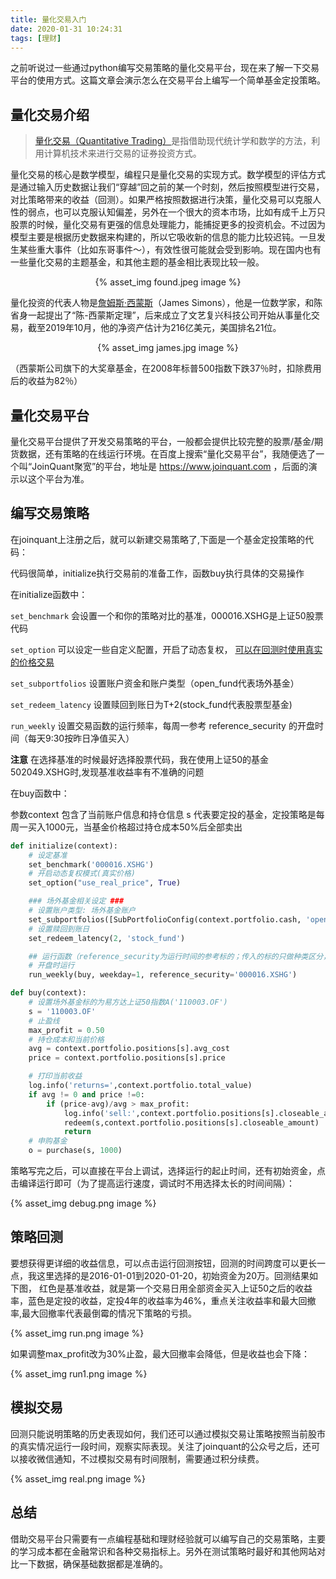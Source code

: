 ```yaml
---
title: 量化交易入门
date: 2020-01-31 10:24:31
tags: [理财]
---
```


之前听说过一些通过python编写交易策略的量化交易平台，现在来了解一下交易平台的使用方式。这篇文章会演示怎么在交易平台上编写一个简单基金定投策略。

## 量化交易介绍

> [量化交易（Quantitative Trading）](https://wiki.mbalib.com/wiki/%E9%87%8F%E5%8C%96%E4%BA%A4%E6%98%93)是指借助现代统计学和数学的方法，利用计算机技术来进行交易的证券投资方式。

量化交易的核心是数学模型，编程只是量化交易的实现方式。数学模型的评估方式是通过输入历史数据让我们“穿越”回之前的某一个时刻，然后按照模型进行交易，对比策略带来的收益（回测）。如果严格按照数据进行决策，量化交易可以克服人性的弱点，也可以克服认知偏差，另外在一个很大的资本市场，比如有成千上万只股票的时候，量化交易有更强的信息处理能力，能捕捉更多的投资机会。不过因为模型主要是根据历史数据来构建的，所以它吸收新的信息的能力比较迟钝。一旦发生某些重大事件（比如东哥事件～），有效性很可能就会受到影响。现在国内也有一些量化交易的主题基金，和其他主题的基金相比表现比较一般。

<!--more-->

<div align=center> {% asset_img found.jpeg image %} </div>

量化投资的代表人物是[詹姆斯·西蒙斯](https://wiki.mbalib.com/wiki/%E8%A5%BF%E8%92%99%E6%96%AF)（James Simons），他是一位数学家，和陈省身一起提出了“陈-西蒙斯定理”，后来成立了文艺复兴科技公司开始从事量化交易，截至2019年10月，他的净资产估计为216亿美元，美国排名21位。

<div align=center> {% asset_img james.jpg image %} </div>

（西蒙斯公司旗下的大奖章基金，在2008年标普500指数下跌37％时，扣除费用后的收益为82％）

## 量化交易平台

量化交易平台提供了开发交易策略的平台，一般都会提供比较完整的股票/基金/期货数据，还有策略的在线运行环境。在百度上搜索“量化交易平台”，我随便选了一个叫“JoinQuant聚宽”的平台，地址是 https://www.joinquant.com ，后面的演示以这个平台为准。


## 编写交易策略

在joinquant上注册之后，就可以新建交易策略了,下面是一个基金定投策略的代码：

代码很简单，initialize执行交易前的准备工作，函数buy执行具体的交易操作

在initialize函数中：

`set_benchmark` 会设置一个和你的策略对比的基准，000016.XSHG是上证50股票代码

`set_option` 可以设定一些自定义配置，开启了动态复权， [可以在回测时使用真实的价格交易](https://blog.csdn.net/ywbhnay/article/details/100848696)

`set_subportfolios` 设置账户资金和账户类型（open_fund代表场外基金）

`set_redeem_latency` 设置赎回到账日为T+2(stock_fund代表股票型基金)

`run_weekly` 设置交易函数的运行频率，每周一参考 reference_security 的开盘时间（每天9:30按昨日净值买入）


**注意** 在选择基准的时候最好选择股票代码，我在使用上证50的基金502049.XSHG时,发现基准收益率有不准确的问题

在buy函数中：

参数context 包含了当前账户信息和持仓信息
s 代表要定投的基金，定投策略是每周一买入1000元，当基金价格超过持仓成本50%后全部卖出


```python
def initialize(context):
    # 设定基准
    set_benchmark('000016.XSHG')
    # 开启动态复权模式(真实价格)
    set_option("use_real_price", True)

    ### 场外基金相关设定 ###
    # 设置账户类型: 场外基金账户
    set_subportfolios([SubPortfolioConfig(context.portfolio.cash, 'open_fund')])
    # 设置赎回到账日
    set_redeem_latency(2, 'stock_fund')

    ## 运行函数（reference_security为运行时间的参考标的；传入的标的只做种类区分，因此传入'000300.XSHG'或'510300.XSHG'是一样的）
    # 开盘时运行
    run_weekly(buy, weekday=1, reference_security='000016.XSHG')

def buy(context):
    # 设置场外基金标的为易方达上证50指数A('110003.OF')
    s = '110003.OF'
    # 止盈线
    max_profit = 0.50
    # 持仓成本和当前价格
    avg = context.portfolio.positions[s].avg_cost
    price = context.portfolio.positions[s].price

    # 打印当前收益
    log.info('returns=',context.portfolio.total_value)
    if avg != 0 and price !=0:
        if (price-avg)/avg > max_profit:
            log.info('sell:',context.portfolio.positions[s].closeable_amount)
            redeem(s,context.portfolio.positions[s].closeable_amount)
            return
    # 申购基金
    o = purchase(s, 1000)
```

策略写完之后，可以直接在平台上调试，选择运行的起止时间，还有初始资金，点击编译运行即可（为了提高运行速度，调试时不用选择太长的时间间隔）：

{% asset_img debug.png image %}

## 策略回测

要想获得更详细的收益信息，可以点击运行回测按钮，回测的时间跨度可以更长一点，我这里选择的是2016-01-01到2020-01-20，初始资金为20万。回测结果如下图，
红色是基准收益，就是第一个交易日用全部资金买入上证50之后的收益率，蓝色是定投的收益，定投4年的收益率为46%，重点关注收益率和最大回撤率,最大回撤率代表最倒霉的情况下策略的亏损。

{% asset_img run.png image %}

如果调整max_profit改为30%止盈，最大回撤率会降低，但是收益也会下降：

{% asset_img run1.png image %}

## 模拟交易

回测只能说明策略的历史表现如何，我们还可以通过模拟交易让策略按照当前股市的真实情况运行一段时间，观察实际表现。关注了joinquant的公众号之后，还可以接收微信通知，不过模拟交易有时间限制，需要通过积分续费。

{% asset_img real.png image %}

## 总结

借助交易平台只需要有一点编程基础和理财经验就可以编写自己的交易策略，主要的学习成本都在金融常识和各种交易指标上。另外在测试策略时最好和其他网站对比一下数据，确保基础数据都是准确的。